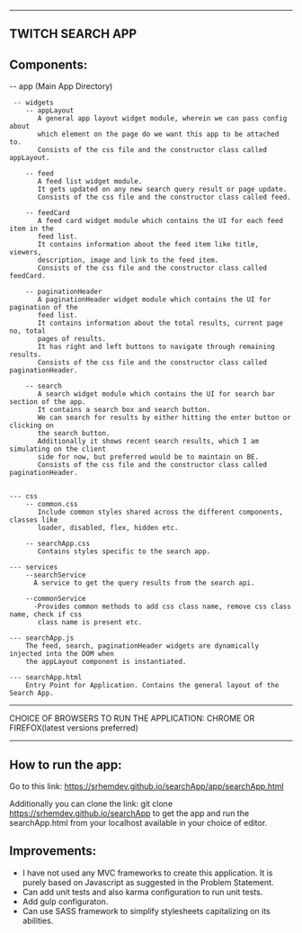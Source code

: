 -------------------------------
TWITCH SEARCH APP
-------------------------------

Components:
--------------------------------

-- app (Main App Directory)

     -- widgets
        -- appLayout
           A general app layout widget module, wherein we can pass config about
           which element on the page do we want this app to be attached to.
           Consists of the css file and the constructor class called appLayout.

        -- feed
           A feed list widget module.
           It gets updated on any new search query result or page update.
           Consists of the css file and the constructor class called feed.

        -- feedCard
           A feed card widget module which contains the UI for each feed item in the
           feed list.
           It contains information about the feed item like title, viewers,
           description, image and link to the feed item.
           Consists of the css file and the constructor class called feedCard.

        -- paginationHeader
           A paginationHeader widget module which contains the UI for pagination of the
           feed list.
           It contains information about the total results, current page no, total
           pages of results.
           It has right and left buttons to navigate through remaining results.
           Consists of the css file and the constructor class called paginationHeader.

        -- search
           A search widget module which contains the UI for search bar section of the app.
           It contains a search box and search button.
           We can search for results by either hitting the enter button or clicking on
           the search button.
           Additionally it shows recent search results, which I am simulating on the client
           side for now, but preferred would be to maintain on BE.
           Consists of the css file and the constructor class called paginationHeader.


    --- css
        -- common.css
           Include common styles shared across the different components, classes like
           loader, disabled, flex, hidden etc.

        -- searchApp.css
           Contains styles specific to the search app.

    --- services
        --searchService
          A service to get the query results from the search api.

        --commonService
          -Provides common methods to add css class name, remove css class name, check if css
           class name is present etc.

    --- searchApp.js
        The feed, search, paginationHeader widgets are dynamically injected into the DOM when
        the appLayout component is instantiated.

    --- searchApp.html
        Entry Point for Application. Contains the general layout of the Search App.


---------------------------------------------------------------------------------------

CHOICE OF BROWSERS TO RUN THE APPLICATION: CHROME OR FIREFOX(latest versions preferred)


---------------------------------------------------------------------------------------



How to run the app:
------------------

Go to this link: https://srhemdev.github.io/searchApp/app/searchApp.html

Additionally you can clone the link: git clone https://srhemdev.github.io/searchApp
to get the app and run the searchApp.html from your localhost available in your choice
of editor.

Improvements:
-------------
- I have not used any MVC frameworks to create this application. It is purely based
on Javascript as suggested in the Problem Statement.
- Can add unit tests and also karma configuration to run unit tests.
- Add gulp configuraton.
- Can use SASS framework to simplify stylesheets capitalizing on its abilities.









